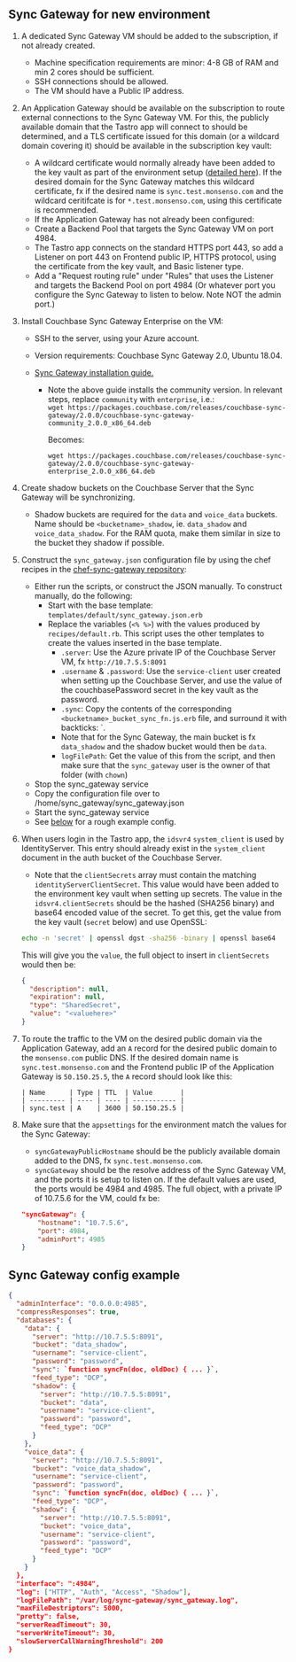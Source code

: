 ## Sync Gateway for new environment

1.  A dedicated Sync Gateway VM should be added to the subscription, if not already created.
    - Machine specification requirements are minor: 4-8 GB of RAM and min 2 cores should be
      sufficient.
    - SSH connections should be allowed.
    - The VM should have a Public IP address.
2.  An Application Gateway should be available on the subscription to route external connections to the Sync Gateway VM. For this, the publicly available domain that the Tastro app will connect to should be determined, and a TLS certificate issued for this domain (or a wildcard domain covering it) should be available in the subscription key vault:

    - A wildcard certificate would normally already have been added to the key vault as part of the environment setup ([detailed here](docs/add-tls-certificate.md)). If the desired domain for the Sync Gateway matches this wildcard certificate, fx if the desired name is `sync.test.monsenso.com` and the wildcard ceritifcate is for `*.test.monsenso.com`, using this certificate is recommended.
    - If the Application Gateway has not already been configured:
    - Create a Backend Pool that targets the Sync Gateway VM on port 4984.
    - The Tastro app connects on the standard HTTPS port 443, so add a Listener on port 443 on Frontend public IP, HTTPS protocol, using the certificate from the key vault, and Basic listener type.
    - Add a "Request routing rule" under "Rules" that uses the Listener and targets the Backend Pool on port 4984 (Or whatever port you configure the Sync Gateway to listen to below. Note NOT the admin port.)

3.  Install Couchbase Sync Gateway Enterprise on the VM:

    - SSH to the server, using your Azure account.
    - Version requirements: Couchbase Sync Gateway 2.0, Ubuntu 18.04.
    - [Sync Gateway installation guide.](https://docs.couchbase.com/sync-gateway/2.0/getting-started.html)

      - Note the above guide installs the community version. In relevant steps, replace `community` with `enterprise`, i.e.:  
        `wget https://packages.couchbase.com/releases/couchbase-sync-gateway/2.0.0/couchbase-sync-gateway-community_2.0.0_x86_64.deb`

        Becomes:

        `wget https://packages.couchbase.com/releases/couchbase-sync-gateway/2.0.0/couchbase-sync-gateway-enterprise_2.0.0_x86_64.deb`

4.  Create shadow buckets on the Couchbase Server that the Sync Gateway will be synchronizing.

    - Shadow buckets are required for the `data` and `voice_data` buckets. Name should be `<bucketname>_shadow`, ie. `data_shadow` and `voice_data_shadow`. For the RAM quota, make them similar in size to the bucket they shadow if possible.

5.  Construct the `sync_gateway.json` configuration file by using the chef recipes in the [chef-sync-gateway repository](https://github.com/Monsenso/chef-sync-gateway):

    - Either run the scripts, or construct the JSON manually. To construct manually, do the following:
      - Start with the base template: `templates/default/sync_gateway.json.erb`
      - Replace the variables (`<% %>`) with the values produced by `recipes/default.rb`.
        This script uses the other templates to create the values inserted in the base template.
        - `.server`: Use the Azure private IP of the Couchbase Server VM,
          fx `http://10.7.5.5:8091`
        - `.username` & `.password`: Use the `service-client` user created when setting up the Couchbase Server, and use the value of the couchbasePassword secret in the key vault as the password.
        - `.sync`: Copy the contents of the corresponding `<bucketname>_bucket_sync_fn.js.erb` file, and surround it with backticks: \`.
        - Note that for the Sync Gateway, the main bucket is fx `data_shadow` and the shadow bucket would then be `data`.
        - `logFilePath`: Get the value of this from the script, and then make sure that the `sync_gateway` user is the owner of that folder (with `chown`)
    - Stop the sync_gateway service
    - Copy the configuration file over to /home/sync_gateway/sync_gateway.json
    - Start the sync_gateway service
    - See [below](##sync-gateway-config-example) for a rough example config.

6.  When users login in the Tastro app, the `idsvr4` `system_client` is used by IdentityServer. This entry should already exist in the `system_client` document in the auth bucket of the Couchbase Server.

    - Note that the `clientSecrets` array must contain the matching `identityServerClientSecret`. This value would have been added to the environment key vault when setting up secrets. The value in the `idsvr4.clientSecrets` should be the hashed (SHA256 binary) and base64 encoded value of the secret. To get this, get the value from the key vault (`secret` below) and use OpenSSL:

    ```bash
    echo -n 'secret' | openssl dgst -sha256 -binary | openssl base64
    ```

    This will give you the `value`, the full object to insert in `clientSecrets` would then be:

    ```json
    {
      "description": null,
      "expiration": null,
      "type": "SharedSecret",
      "value": "<valuehere>"
    }
    ```

7.  To route the traffic to the VM on the desired public domain via the Application Gateway, add an `A` record for the desired public domain to the `monsenso.com` public DNS. If the desired domain name is `sync.test.monsenso.com` and the Frontend public IP of the Application Gateway is `50.150.25.5`, the `A` record should look like this:

        | Name      | Type | TTL  | Value       |
        | --------- | ---- | ---- | ----------- |
        | sync.test | A    | 3600 | 50.150.25.5 |

8.  Make sure that the `appsettings` for the environment match the values for the Sync Gateway:
    - `syncGatewayPublicHostname` should be the publicly available domain added to the DNS, fx `sync.test.monsenso.com`.
    - `syncGateway` should be the resolve address of the Sync Gateway VM, and the ports it is setup to listen on. If the default values are used, the ports would be 4984 and 4985. The full object, with a private IP of 10.7.5.6 for the VM, could fx be:
    ```json
    "syncGateway": {
        "hostname": "10.7.5.6",
        "port": 4984,
        "adminPort": 4985
    }
    ```

## Sync Gateway config example

```json
{
  "adminInterface": "0.0.0.0:4985",
  "compressResponses": true,
  "databases": {
    "data": {
      "server": "http://10.7.5.5:8091",
      "bucket": "data_shadow",
      "username": "service-client",
      "password": "password",
      "sync": `function syncFn(doc, oldDoc) { ... }`,
      "feed_type": "DCP",
      "shadow": {
        "server": "http://10.7.5.5:8091",
        "bucket": "data",
        "username": "service-client",
        "password": "password",
        "feed_type": "DCP"
      }
    },
    "voice_data": {
      "server": "http://10.7.5.5:8091",
      "bucket": "voice_data_shadow",
      "username": "service-client",
      "password": "password",
      "sync": `function syncFn(doc, oldDoc) { ... }`,
      "feed_type": "DCP",
      "shadow": {
        "server": "http://10.7.5.5:8091",
        "bucket": "voice_data",
        "username": "service-client",
        "password": "password",
        "feed_type": "DCP"
      }
    }
  },
  "interface": ":4984",
  "log": ["HTTP", "Auth", "Access", "Shadow"],
  "logFilePath": "/var/log/sync-gateway/sync_gateway.log",
  "maxFileDestriptors": 5000,
  "pretty": false,
  "serverReadTimeout": 30,
  "serverWriteTimeout": 30,
  "slowServerCallWarningThreshold": 200
}
```
